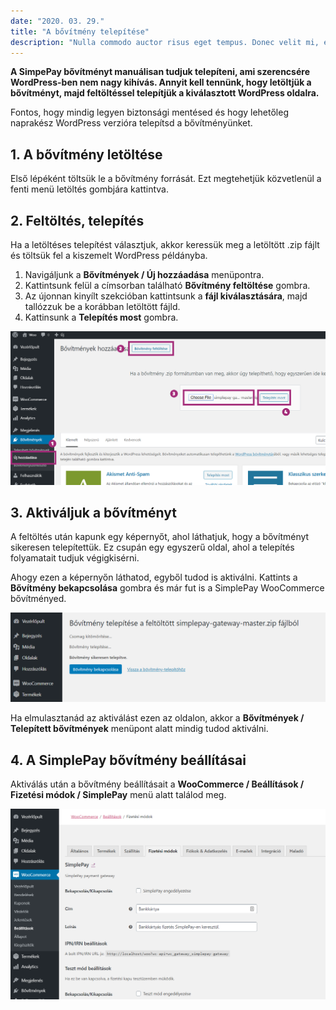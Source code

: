 ```yaml
---
date: "2020. 03. 29."
title: "A bővítmény telepítése"
description: "Nulla commodo auctor risus eget tempus. Donec velit mi, elementum id accumsan non, euismod at sapien."
---
```


__A SimpePay bővítményt manuálisan tudjuk telepíteni, ami szerencsére WordPress-ben nem nagy kihívás. Annyit kell tennünk, hogy letöltjük a bővítményt, majd feltöltéssel telepítjük a kiválasztott WordPress oldalra.__

Fontos, hogy mindig legyen biztonsági mentésed és hogy lehetőleg naprakész WordPress verzióra telepítsd a bővítményünket.

## 1. A bővítmény letöltése

Első lépéként töltsük le a bővítmény forrását. Ezt megtehetjük közvetlenül a fenti menü letöltés gombjára kattintva.

## 2. Feltöltés, telepítés

Ha a letöltéses telepítést választjuk, akkor keressük meg a letöltött .zip fájlt és töltsük fel a kiszemelt WordPress példányba.

1. Navigáljunk a __Bővítmények / Új hozzáadása__ menüpontra.
2. Kattintsunk felül a címsorban található __Bővítmény feltöltése__ gombra.
3. Az újonnan kinyílt szekcióban kattintsunk a __fájl kiválasztására__, majd tallózzuk be a korábban letöltött fájld.
4. Kattinsunk a __Telepítés most__ gombra.

![Bővítmény feltöltése](./2-lepes.png)

## 3. Aktiváljuk a bővítményt

A feltöltés után kapunk egy képernyőt, ahol láthatjuk, hogy a bővítményt sikeresen telepítettük. Ez csupán egy egyszerű oldal, ahol a telepítés folyamatait tudjuk végigkisérni.

Ahogy ezen a képernyőn láthatod, egyből tudod is aktiválni. Kattints a __Bővítmény bekapcsolása__ gombra és már fut is a SimplePay WooCommerce bővítményed.


![Bővítmény aktiválás](./3-lepes.png)

Ha elmulasztanád az aktiválást ezen az oldalon, akkor a __Bővítmények / Telepített bővítmények__ menüpont alatt mindig tudod aktiválni.

## 4. A SimplePay bővítmény beállításai

Aktiválás után a bővítmény beállításait a __WooCommerce / Beállítások / Fizetési módok / SimplePay__ menü alatt találod meg.

![Bővítmény beállítása](./4-lepes.png)
